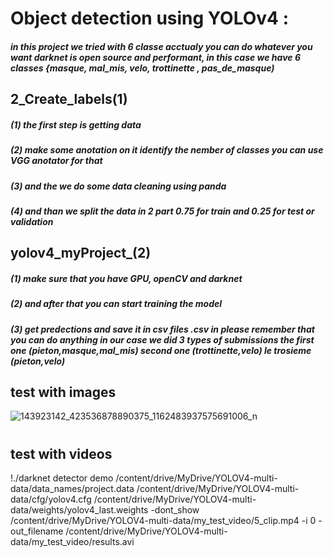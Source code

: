 # Object detection using YOLOv4 :
##### in this project we tried with 6 classe acctualy you can do whatever you want darknet is open source and performant, in this case we have 6  classes {masque, mal_mis, velo, trottinette , pas_de_masque)

## 2_Create_labels(1)
##### (1) the first step is getting data
##### (2) make some anotation on it identify the nember of classes you can use VGG anotator for that
##### (3) and the we do some data cleaning using panda
##### (4) and than we split the data in 2 part 0.75 for train and 0.25 for test or validation 

## yolov4_myProject_(2)
##### (1) make sure that you have GPU, openCV and darknet 
##### (2) and after that you can start training the model 
##### (3) get predections and save it in csv files .csv in please remember that you can do anything in our case we did 3 types of submissions the first one  (pieton,masque,mal_mis) second one (trottinette,velo) le trosieme (pieton,velo)
## test with images 
![143923142_423536878890375_1162483937575691006_n](https://user-images.githubusercontent.com/74276606/106903837-ccdfac80-66fa-11eb-834e-c5df5b95be52.gif)
#
## test with videos
!./darknet detector demo /content/drive/MyDrive/YOLOV4-multi-data/data_names/project.data /content/drive/MyDrive/YOLOV4-multi-data/cfg/yolov4.cfg /content/drive/MyDrive/YOLOV4-multi-data/weights/yolov4_last.weights -dont_show /content/drive/MyDrive/YOLOV4-multi-data/my_test_video/5_clip.mp4 -i 0 -out_filename /content/drive/MyDrive/YOLOV4-multi-data/my_test_video/results.avi
